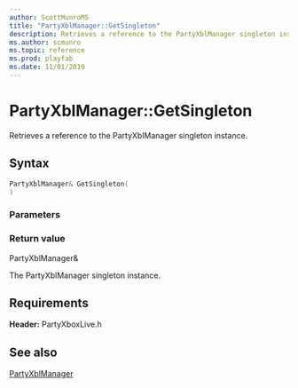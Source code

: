 ```yaml
---
author: ScottMunroMS
title: "PartyXblManager::GetSingleton"
description: Retrieves a reference to the PartyXblManager singleton instance.
ms.author: scmunro
ms.topic: reference
ms.prod: playfab
ms.date: 11/01/2019
---
```


# PartyXblManager::GetSingleton  

Retrieves a reference to the PartyXblManager singleton instance.  

## Syntax  
  
```cpp
PartyXblManager& GetSingleton(  
)  
```  
  
### Parameters  
  
  
### Return value  
PartyXblManager&
  
The PartyXblManager singleton instance.
  
  
## Requirements  
  
**Header:** PartyXboxLive.h
  
## See also  
[PartyXblManager](../partyxblmanager.md)  

  
  
